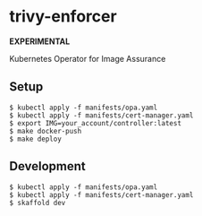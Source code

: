 # trivy-enforcer

**EXPERIMENTAL**

Kubernetes Operator for Image Assurance

## Setup

```
$ kubectl apply -f manifests/opa.yaml
$ kubectl apply -f manifests/cert-manager.yaml
$ export IMG=your_account/controller:latest
$ make docker-push
$ make deploy
```

## Development

```
$ kubectl apply -f manifests/opa.yaml
$ kubectl apply -f manifests/cert-manager.yaml
$ skaffold dev
```
